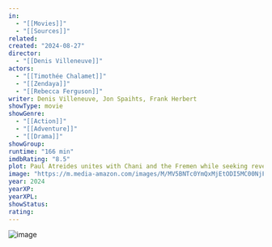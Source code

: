 ```yaml
---
in:
  - "[[Movies]]"
  - "[[Sources]]"
related: 
created: "2024-08-27"
director: 
  - "[[Denis Villeneuve]]"
actors: 
  - "[[Timothée Chalamet]]"
  - "[[Zendaya]]"
  - "[[Rebecca Ferguson]]"
writer: Denis Villeneuve, Jon Spaihts, Frank Herbert
showType: movie
showGenre: 
  - "[[Action]]"
  - "[[Adventure]]"
  - "[[Drama]]" 
showGroup: 
runtime: "166 min"
imdbRating: "8.5"
plot: Paul Atreides unites with Chani and the Fremen while seeking revenge against the conspirators who destroyed his family.
image: "https://m.media-amazon.com/images/M/MV5BNTc0YmQxMjEtODI5MC00NjFiLTlkMWUtOGQ5NjFmYWUyZGJhXkEyXkFqcGc@._V1_SX300.jpg"
year: 2024
yearXP: 
yearXPL: 
showStatus: 
rating:
---
```

![image](https://m.media-amazon.com/images/M/MV5BNTc0YmQxMjEtODI5MC00NjFiLTlkMWUtOGQ5NjFmYWUyZGJhXkEyXkFqcGc@._V1_SX300.jpg)
